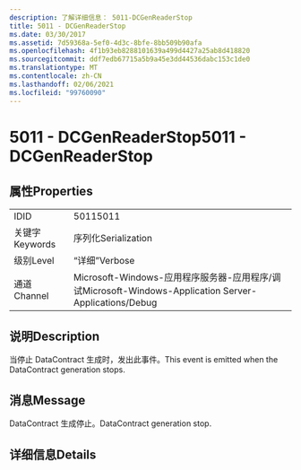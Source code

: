 ```yaml
---
description: 了解详细信息： 5011-DCGenReaderStop
title: 5011 - DCGenReaderStop
ms.date: 03/30/2017
ms.assetid: 7d59368a-5ef0-4d3c-8bfe-8bb509b90afa
ms.openlocfilehash: 4f1b93eb8288101639a499d4427a25ab8d418820
ms.sourcegitcommit: ddf7edb67715a5b9a45e3dd44536dabc153c1de0
ms.translationtype: MT
ms.contentlocale: zh-CN
ms.lasthandoff: 02/06/2021
ms.locfileid: "99760090"
---
```

# <a name="5011---dcgenreaderstop"></a><span data-ttu-id="38387-103">5011 - DCGenReaderStop</span><span class="sxs-lookup"><span data-stu-id="38387-103">5011 - DCGenReaderStop</span></span>

## <a name="properties"></a><span data-ttu-id="38387-104">属性</span><span class="sxs-lookup"><span data-stu-id="38387-104">Properties</span></span>  
  
|||  
|-|-|  
|<span data-ttu-id="38387-105">ID</span><span class="sxs-lookup"><span data-stu-id="38387-105">ID</span></span>|<span data-ttu-id="38387-106">5011</span><span class="sxs-lookup"><span data-stu-id="38387-106">5011</span></span>|  
|<span data-ttu-id="38387-107">关键字</span><span class="sxs-lookup"><span data-stu-id="38387-107">Keywords</span></span>|<span data-ttu-id="38387-108">序列化</span><span class="sxs-lookup"><span data-stu-id="38387-108">Serialization</span></span>|  
|<span data-ttu-id="38387-109">级别</span><span class="sxs-lookup"><span data-stu-id="38387-109">Level</span></span>|<span data-ttu-id="38387-110">“详细”</span><span class="sxs-lookup"><span data-stu-id="38387-110">Verbose</span></span>|  
|<span data-ttu-id="38387-111">通道</span><span class="sxs-lookup"><span data-stu-id="38387-111">Channel</span></span>|<span data-ttu-id="38387-112">Microsoft-Windows-应用程序服务器-应用程序/调试</span><span class="sxs-lookup"><span data-stu-id="38387-112">Microsoft-Windows-Application Server-Applications/Debug</span></span>|  
  
## <a name="description"></a><span data-ttu-id="38387-113">说明</span><span class="sxs-lookup"><span data-stu-id="38387-113">Description</span></span>  

 <span data-ttu-id="38387-114">当停止 DataContract 生成时，发出此事件。</span><span class="sxs-lookup"><span data-stu-id="38387-114">This event is emitted when the DataContract generation stops.</span></span>  
  
## <a name="message"></a><span data-ttu-id="38387-115">消息</span><span class="sxs-lookup"><span data-stu-id="38387-115">Message</span></span>  

 <span data-ttu-id="38387-116">DataContract 生成停止。</span><span class="sxs-lookup"><span data-stu-id="38387-116">DataContract generation stop.</span></span>  
  
## <a name="details"></a><span data-ttu-id="38387-117">详细信息</span><span class="sxs-lookup"><span data-stu-id="38387-117">Details</span></span>
